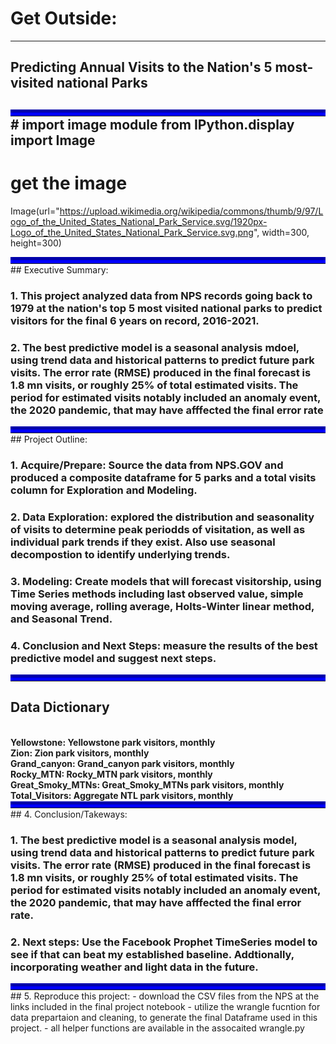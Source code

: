 <h1> Get Outside: </h1>
<hr>
<h2>Predicting Annual Visits to the Nation's 5 most-visited national Parks<h2/>
<hr style="border-top: 10px groove blue; margin-top: 1px; margin-bottom: 1px">
# import image module
from IPython.display import Image

# get the image
Image(url="https://upload.wikimedia.org/wikipedia/commons/thumb/9/97/Logo_of_the_United_States_National_Park_Service.svg/1920px-Logo_of_the_United_States_National_Park_Service.svg.png", width=300, height=300)

<hr style="border-top: 10px groove blue; margin-top: 1px; margin-bottom: 1px">
## Executive Summary:

### 1. This project analyzed data from NPS records going back to 1979 at the nation's top 5 most visited national parks to predict visitors for the final 6 years on record, 2016-2021.

### 2. The best predictive model is a seasonal analysis mdoel, using trend data and historical patterns to predict future park visits. The error rate (RMSE) produced in the final forecast is 1.8 mn visits, or roughly 25% of total estimated visits. The period for estimated visits notably included an anomaly event, the 2020 pandemic, that may have afffected the final error rate


<hr style="border-top: 10px groove blue; margin-top: 1px; margin-bottom: 1px">
## Project Outline:

### 1. Acquire/Prepare: Source the data from NPS.GOV and produced a composite dataframe for 5 parks and a total visits column for Exploration and Modeling.

### 2. Data Exploration: explored the distribution and seasonality of visits to determine peak periodds of visitation, as well as individual park trends if they exist. Also use seasonal decompostion to identify underlying trends.

### 3. Modeling: Create models that will forecast visitorship, using Time Series methods including last observed value, simple moving average, rolling average, Holts-Winter linear method, and Seasonal Trend.

### 4. Conclusion and Next Steps: measure the results of the best predictive model and suggest next steps.
<hr style="border-top: 10px groove blue; margin-top: 1px; margin-bottom: 1px">
    


<h2>Data Dictionary</h2>
<br>
<b>Yellowstone: Yellowstone park visitors, monthly</b>
<br>
<b>Zion: Zion park visitors, monthly</b>
<br>
<b>Grand_canyon: Grand_canyon park visitors, monthly</b>
<br>
<b>Rocky_MTN: Rocky_MTN park visitors, monthly</b>
<br>
<b>Great_Smoky_MTNs: Great_Smoky_MTNs park visitors, monthly</b>
<br>
<b>Total_Visitors: Aggregate NTL park visitors, monthly</b>

<hr style="border-top: 10px groove blue; margin-top: 1px; margin-bottom: 1px">
## 4. Conclusion/Takeways:

### 1. The best predictive model is a seasonal analysis model, using trend data and historical patterns to predict future park visits. The error rate (RMSE) produced in the final forecast is 1.8 mn visits, or roughly 25% of total estimated visits. The period for estimated visits notably included an anomaly event, the 2020 pandemic, that may have afffected the final error rate.

### 2. Next steps: Use the Facebook Prophet TimeSeries model to see if that can beat my established baseline. Addtionally, incorporating weather and light data in the future.

<hr style="border-top: 10px groove blue; margin-top: 1px; margin-bottom: 1px">
## 5. Reproduce this project:
- download the CSV files from the NPS at the links included in the final project notebook
- utilize the wrangle fucntion for data prepartaion and cleaning, to generate the final Dataframe used in this project.
- all helper functions are available in the assocaited wrangle.py

